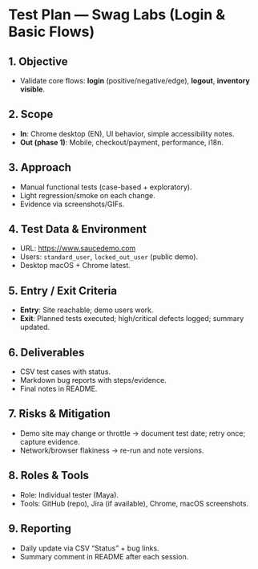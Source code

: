 # Test Plan — Swag Labs (Login & Basic Flows)

## 1. Objective
- Validate core flows: **login** (positive/negative/edge), **logout**, **inventory visible**.

## 2. Scope
- **In**: Chrome desktop (EN), UI behavior, simple accessibility notes.
- **Out (phase 1)**: Mobile, checkout/payment, performance, i18n.

## 3. Approach
- Manual functional tests (case-based + exploratory).
- Light regression/smoke on each change.
- Evidence via screenshots/GIFs.

## 4. Test Data & Environment
- URL: https://www.saucedemo.com
- Users: `standard_user`, `locked_out_user` (public demo).
- Desktop macOS + Chrome latest.

## 5. Entry / Exit Criteria
- **Entry**: Site reachable; demo users work.
- **Exit**: Planned tests executed; high/critical defects logged; summary updated.

## 6. Deliverables
- CSV test cases with status.
- Markdown bug reports with steps/evidence.
- Final notes in README.

## 7. Risks & Mitigation
- Demo site may change or throttle → document test date; retry once; capture evidence.
- Network/browser flakiness → re-run and note versions.

## 8. Roles & Tools
- Role: Individual tester (Maya).
- Tools: GitHub (repo), Jira (if available), Chrome, macOS screenshots.

## 9. Reporting
- Daily update via CSV “Status” + bug links.
- Summary comment in README after each session.

